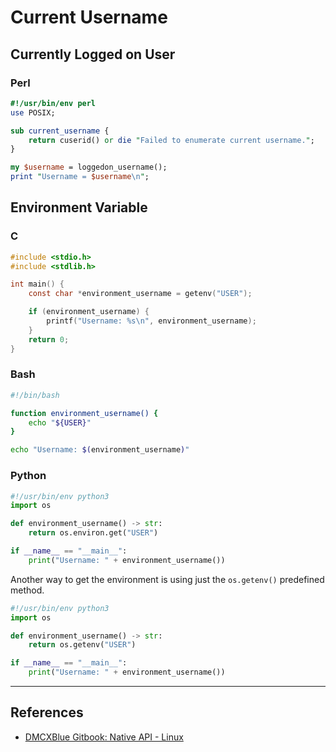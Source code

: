 # Current Username

## Currently Logged on User

### Perl

```perl
#!/usr/bin/env perl
use POSIX;

sub current_username {
    return cuserid() or die "Failed to enumerate current username.";
}

my $username = loggedon_username();
print "Username = $username\n";
```

## Environment Variable

### C

```c
#include <stdio.h>
#include <stdlib.h>

int main() {
	const char *environment_username = getenv("USER");

	if (environment_username) {
		printf("Username: %s\n", environment_username);
	}
	return 0;
}
```

### Bash

```bash
#!/bin/bash

function environment_username() {
    echo "${USER}"
}

echo "Username: $(environment_username)"
```

### Python

```python
#!/usr/bin/env python3
import os

def environment_username() -> str:
	return os.environ.get("USER")

if __name__ == "__main__":
	print("Username: " + environment_username())
```

Another way to get the environment is using just the `os.getenv()` predefined method.

```python
#!/usr/bin/env python3
import os

def environment_username() -> str:
	return os.getenv("USER")

if __name__ == "__main__":
	print("Username: " + environment_username())
```

---
## References

- [DMCXBlue Gitbook: Native API - Linux](https://dmcxblue.gitbook.io/red-team-notes-2-0/red-team-techniques/execution/t1059-command-and-scripting-interpreter/native-api-linux)